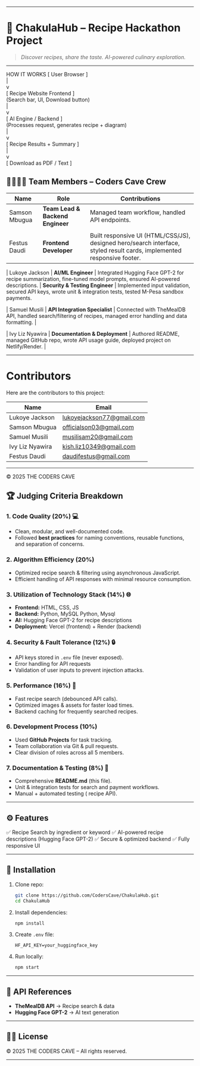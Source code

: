 
---

# 🍲 ChakulaHub – Recipe Hackathon Project

> *Discover recipes, share the taste. AI-powered culinary exploration.*

---

HOW IT WORKS 
 [ User Browser ]  
       |  
       v  
 [ Recipe Website Frontend ]  
 (Search bar, UI, Download button)  
       |  
       v  
 [ AI Engine / Backend ]  
 (Processes request, generates recipe + diagram)  
       |  
       v  
 [ Recipe Results + Summary ]  
       |  
       v  
 [ Download as PDF / Text ]  


## 👨‍👩‍👧‍👦 Team Members – Coders Cave Crew

| Name  | Role                             | Contributions                                                                                                          |
| ----- | -------------------------------- | ---------------------------------------------------------------------------------------------------------------------- |
|  Samson Mbugua | **Team Lead & Backend Engineer** | Managed team workflow, handled API endpoints. 
            |
|  Festus Daudi | **Frontend Developer**           | Built responsive UI (HTML/CSS/JS), designed hero/search interface, styled result cards, implemented responsive footer. |

| Lukoye Jackson | **AI/ML Engineer**               | Integrated Hugging Face GPT-2 for recipe summarization, fine-tuned model prompts, ensured AI-powered descriptions.     |
                   **Security & Testing Engineer**  | Implemented input validation, secured API keys, wrote unit & integration tests, tested M-Pesa sandbox payments.  

| Samuel Musili | **API Integration Specialist**   | Connected with TheMealDB API, handled search/filtering of recipes, managed error handling and data formatting.         |

| Ivy Liz Nyawira | **Documentation & Deployment**   | Authored README, managed GitHub repo, wrote API usage guide, deployed project on Netlify/Render.                       |

---

# Contributors  
Here are the contributors to this project:  

| Name               | Email                         |
|--------------------|-------------------------------|
| Lukoye Jackson     | lukoyejackson77@gmail.com     |
| Samson Mbugua      | officialson03@gmail.com       |
| Samuel Musili      | musilisam20@gmail.com         |
| Ivy Liz Nyawira    | kish.liz10349@gmail.com       |
| Festus Daudi       | daudifestus@gmail.com         |

---

© 2025 THE CODERS CAVE  

## 🏆 Judging Criteria Breakdown

### 1. **Code Quality (20%)** 💻

* Clean, modular, and well-documented code.
* Followed **best practices** for naming conventions, reusable functions, and separation of concerns.

### 2. **Algorithm Efficiency (20%)** 

* Optimized recipe search & filtering using asynchronous JavaScript.
* Efficient handling of API responses with minimal resource consumption.

### 3. **Utilization of Technology Stack (14%)** 🌐

* **Frontend:** HTML, CSS, JS
* **Backend:** Python, MySQL
Python, Mysql
* **AI:** Hugging Face GPT-2 for recipe descriptions
* **Deployment:** Vercel (frontend) + Render (backend)

### 4. **Security & Fault Tolerance (12%)** 🔒

* API keys stored in `.env` file (never exposed).
* Error handling for API requests
* Validation of user inputs to prevent injection attacks.

### 5. **Performance (16%)** 🚀

* Fast recipe search (debounced API calls).
* Optimized images & assets for faster load times.
* Backend caching for frequently searched recipes.

### 6. **Development Process (10%)** 

* Used **GitHub Projects** for task tracking.
* Team collaboration via Git & pull requests.
* Clear division of roles across all 5 members.

### 7. **Documentation & Testing (8%)** 📖

* Comprehensive **README.md** (this file).
* Unit & integration tests for search and payment workflows.
* Manual + automated testing ( recipe API).

---

## ⚙️ Features

✅ Recipe Search by ingredient or keyword
✅ AI-powered recipe descriptions (Hugging Face GPT-2)
✅ Secure & optimized backend
✅ Fully responsive UI

---

## 🚀 Installation

1. Clone repo:

   ```bash
   git clone https://github.com/CodersCave/ChakulaHub.git
   cd ChakulaHub
   ```

2. Install dependencies:

   ```bash
   npm install
   ```

3. Create `.env` file:

   ```
   HF_API_KEY=your_huggingface_key
   
   ```
4. Run locally:

   ```bash
   npm start
   ```

---

## 📡 API References

* **TheMealDB API** → Recipe search & data
* **Hugging Face GPT-2** → AI text generation

---

## 👨‍⚖️ License

© 2025 THE CODERS CAVE – All rights reserved.

---

